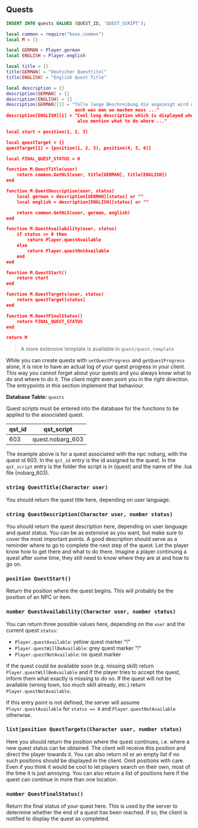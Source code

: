 ## Quests

```sql
INSERT INTO quests VALUES (QUEST_ID, 'QUEST_SCRIPT');
```

```lua
local common = require("base.common")
local M = {}

local GERMAN = Player.german
local ENGLISH = Player.english

local title = {}
title[GERMAN] = "Deutscher Questtitel"
title[ENGLISH] = "English Quest Title"

local description = {}
description[GERMAN] = {}
description[ENGLISH] = {}
description[GERMAN][1] = "Tolle lange Beschreibung die angezeigt wird wenn man Queststatus 1 erreicht, \z
                          auch was man wo machen muss ..."
description[ENGLISH][1] = "Cool long description which is displayed when you reach quest status 1, \z
                           also mention what to do where ..."

local start = position(1, 2, 3)

local questTarget = {}
questTarget[1] = {position(1, 2, 3), position(4, 5, 6)}

local FINAL_QUEST_STATUS = 0

function M.QuestTitle(user)
    return common.GetNLS(user, title[GERMAN], title[ENGLISH])
end

function M.QuestDescription(user, status)
    local german = description[GERMAN][status] or ""
    local english = description[ENGLISH][status] or ""

    return common.GetNLS(user, german, english)
end

function M.QuestAvailability(user, status)
    if status == 0 then
        return Player.questAvailable
    else
        return Player.questNotAvailable
    end
end

function M.QuestStart()
    return start
end

function M.QuestTargets(user, status)
    return questTarget[status]
end

function M.QuestFinalStatus()
    return FINAL_QUEST_STATUS
end

return M
```

> A more extensive template is available in `quest/quest.template`

While you can create quests with `setQuestProgress` and `getQuestProgress` alone, it is nice to have an actual
log of your quest progress in your client. This way you cannot forget about your quests and you always
know what to do and where to do it. The client might even point you in the right direction. The entrypoints in this
section implement that behaviour.

**Database Table:** `quests`

Quest scripts must be entered into the database for the functions to be applied to the associated quest.

|qst_id|qst_script|
|------|----------|
|603|quest.nobarg_603|

The example above is for a quest associated with the npc nobarg, with the quest id 603. In the `qst_id` entry is the id
assigned to the quest. In the `qst_script` entry is the folder the script is in (quest) and the name of the .lua file
(nobarg_603).

### `string QuestTitle(Character user)`

You should return the quest title here, depending on user language.

### `string QuestDescription(Character user, number status)`

You should return the quest description here, depending on user language and quest status.
You can be as extensive as you want, but make sure to cover the most important points. A
good description should serve as a reminder where to go to complete the next step of the
quest. Let the player know how to get there and what to do there. Imagine a player continuing
a quest after some time, they still need to know where they are at and how to go on.

### `position QuestStart()`

Return the position where the quest begins. This will probably be the position of an NPC or item.

### `number QuestAvailability(Character user, number status)`

You can return three possible values here, depending on the `user` and the current quest `status`:

* `Player.questAvailable`: yellow quest marker "!"
* `Player.questWillBeAvailable`: grey quest marker "!"
* `Player.questNotAvailable`: no quest marker

If the quest could be available soon (e.g. missing skill) return `Player.questWillBeAvailable`
and if the player tries to accept the quest, inform them what exactly is missing to do so.
If the quest will not be available (wrong town, too much skill already, etc.) return
`Player.questNotAvailable`.

If this entry point is not defined, the server will assume `Player.questAvailable` for `status == 0`
and `Player.questNotAvailable` otherwise.

### `list|position QuestTargets(Character user, number status)`

Here you should return the position where the quest continues, i.e. where a new quest status
can be obtained. The client will receive this position and direct the player towards it. You
can also return nil or an empty list if no such positions should be displayed in the client.
Omit positions with care. Even if you think it would be cool to let players search on their
own, most of the time it is just annoying. You can also return a list of positions here if the
quest can continue in more than one location.

### `number QuestFinalStatus()`

Return the final status of your quest here. This is used by the server to determine whether the
end of a quest has been reached. If so, the client is notified to display the quest as completed.